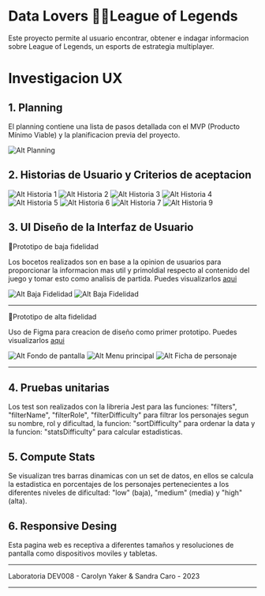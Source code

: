 # Data Lovers 🐱‍💻League of Legends

Este proyecto permite al usuario encontrar, obtener e indagar informacion sobre League of Legends, un esports de estrategia multiplayer.

# Investigacion UX
## 1. Planning

El planning contiene una lista de pasos detallada con el MVP (Producto Mínimo Viable) y la planificacion previa del proyecto. 

![Alt Planning](Img/planning.png)

## 2. Historias de Usuario y Criterios de aceptacion

![Alt Historia 1](<Img/Historia 1.png>)
![Alt Historia 2](<Img/Historia 2.png>)
![Alt Historia 3](<Img/Historia 3.png>)
![Alt Historia 4](<Img/historia 4.png>)
![Alt Historia 5](<Img/Historia 5.png>)
![Alt Historia 6](<Img/Historia 6.png>)
![Alt Historia 7](<Img/Historia 7.png>)
![Alt Historia 9](<Img/Historia 9.png>)

## 3. UI Diseño de la Interfaz de Usuario 

🔸Prototipo de baja fidelidad 

Los bocetos realizados son en base a la opinion de usuarios para proporcionar la informacion mas util y primoldial respecto al contenido del juego y tomar esto como analisis de partida. 
Puedes visualizarlos [aqui](https://www.figma.com/file/pY6lYFKRL5IbeTae58ePR2/League-of-Legends-team-library?type=design&node-id=0-1&t=W2fgLNZGs8YJF5Uv-0)

![Alt Baja Fidelidad](<Img/Baja Fidelidad 1.png>)
![Alt Baja Fidelidad](<Img/Baja Fidelidad 2.png>)

***

🔸Prototipo de alta fidelidad 

Uso de Figma para creacion de diseño como primer prototipo. 
Puedes visualizarlos [aqui](https://www.figma.com/file/pY6lYFKRL5IbeTae58ePR2/League-of-Legends-team-library?type=design&node-id=1928-7&t=1eiSMjalcLZXZQPO-0)

![Alt Fondo de pantalla](Img/Fondo.png)
![Alt Menu principal](<Img/menu pricipal.png>)
![Alt Ficha de personaje](<Img/Ficha de personaje.png>)

***

## 4. Pruebas unitarias

Los test son realizados con la libreria Jest para las funciones: "filters", "filterName", "filterRole", "filterDifficulty" para filtrar los personajes segun su nombre, rol y dificultad, la funcion: "sortDifficulty" para ordenar la data y la funcion: "statsDifficulty" para calcular estadisticas.

## 5. Compute Stats

Se visualizan tres barras dinamicas con un set de datos, en ellos se calcula la estadistica en porcentajes de los personajes pertenecientes a los diferentes niveles de dificultad: "low" (baja), "medium" (media) y "high" (alta).

## 6. Responsive Desing

Esta pagina web es receptiva a diferentes tamaños y resoluciones de pantalla como dispositivos moviles y tabletas.

***
Laboratoria DEV008 - Carolyn Yaker & Sandra Caro - 2023
***


